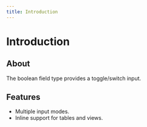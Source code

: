 ```yaml
---
title: Introduction
---
```


# Introduction

<div class="documentation__toc"></div>

## About

The boolean field type provides a toggle/switch input.

## Features

- Multiple input modes.
- Inline support for tables and views.
